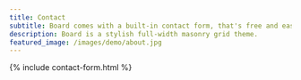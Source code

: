 ```yaml
---
title: Contact
subtitle: Board comes with a built-in contact form, that's free and easy to set up.
description: Board is a stylish full-width masonry grid theme.
featured_image: /images/demo/about.jpg
---
```


{% include contact-form.html %}
